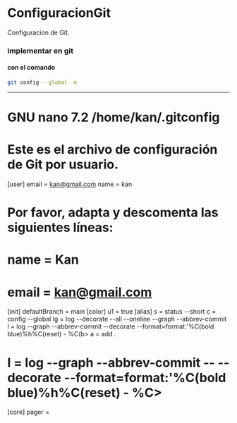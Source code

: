 # ConfiguracionGit
Configuracion de Git.
### implementar en git 
#### con el comando 
```bash
git config --global -e
```
---

# GNU nano 7.2                              /home/kan/.gitconfig      
  
# Este es el archivo de configuración de Git por usuario.
[user]
        email = kan@gmail.com
        name = kan

# Por favor, adapta y descomenta las siguientes líneas:
#       name = Kan
#       email = kan@gmail.com
[init]
        defaultBranch = main
[color]
        u1 = true
[alias]
        s  = status --short
        c  = config --global
        lg = log --decorate --all --oneline --graph --abbrev-commit
        l  = log --graph --abbrev-commit   --decorate --format=format:'%C(bold blue)%h%C(reset) - %C(b>
        a  = add .
#       l  = log --graph --abbrev-commit --  --decorate --format=format:'%C(bold blue)%h%C(reset) - %C>
[core]
        pager =
